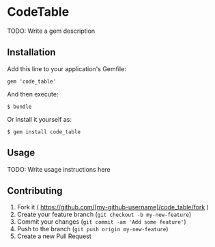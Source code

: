 # CodeTable

TODO: Write a gem description

## Installation

Add this line to your application's Gemfile:

    gem 'code_table'

And then execute:

    $ bundle

Or install it yourself as:

    $ gem install code_table

## Usage

TODO: Write usage instructions here

## Contributing

1. Fork it ( https://github.com/[my-github-username]/code_table/fork )
2. Create your feature branch (`git checkout -b my-new-feature`)
3. Commit your changes (`git commit -am 'Add some feature'`)
4. Push to the branch (`git push origin my-new-feature`)
5. Create a new Pull Request
